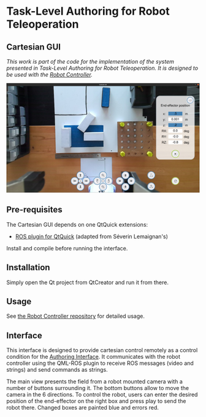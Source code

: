 Task-Level Authoring for Robot Teleoperation
============================================
Cartesian GUI
-------------



*This work is part of the code for the implementation of the system presented in  Task-Level Authoring for Robot Teleoperation. It is designed to be used with the
[Robot Controller](https://github.com/emmanuel-senft/authoring-ros/).*

![Screenshot of the interface](docs/gui.png)


Pre-requisites
--------------

The Cartesian GUI depends on one QtQuick extensions:

- [ROS plugin for QtQuick](https://github.com/emmanuel-senft/ros-qml-plugin/tree/study)
(adapted from Séverin Lemaignan's)

Install and compile before running the interface.

Installation
------------

Simply open the Qt project from QtCreator and run it from there.

Usage
-----

See [the Robot Controller repository](https://github.com/emmanuel-senft/authoring-ros/tree/study) for detailed usage.

Interface
---------

This interface is designed to provide cartesian control remotely as a control condition for the [Authoring Interface](https://github.com/emmanuel-senft/authoring-gui/tree/authoring-study). It communicates with the robot controller using the QML-ROS plugin to receive ROS messages (video and strings) and send commands as strings.

The main view presents the field from a robot mounted camera with a number of buttons surrounding it. The bottom buttons allow to move the camera in the 6 directions. To control the robot, users can enter the desired position of the end-effector on the right box and press play to send the robot there. Changed boxes are painted blue and errors red.